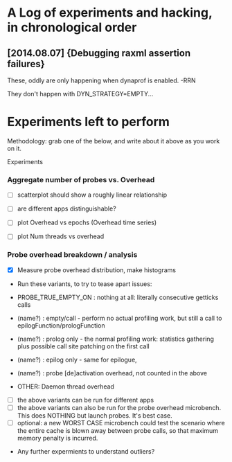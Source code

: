 
A Log of experiments and hacking, in chronological order
========================================================

[2014.08.07] {Debugging raxml assertion failures}
-------------------------------------------------

These, oddly are only happening when dynaprof is enabled. -RRN

They don't happen with DYN_STRATEGY=EMPTY...



Experiments left to perform
===========================

Methodology: grab one of the below, and write about it above as you
work on it.

Experiments

### Aggregate number of probes vs. Overhead
  - [ ] scatterplot should show a roughly linear relationship
  - [ ] are different apps distinguishable?

  - [ ] plot Overhead vs epochs (Overhead time series)
  - [ ] plot Num threads vs overhead 


### Probe overhead breakdown / analysis

 * [x] Measure probe overhead distribution, make histograms
 * Run these variants, to try to tease apart issues:
  - PROBE_TRUE_EMPTY_ON : nothing at all: literally consecutive getticks calls
  - (name?) : empty/call - perform no actual profiling work, but
    still a call to epilogFunction/prologFunction

  - (name?) : prolog only - the normal profiling work: statistics
    gathering plus possible call site patching on the first call
  - (name?) : epilog only - same for epilogue,

  - (name?) : probe [de]activation overhead, not counted in the above

  - OTHER: Daemon thread overhead

 * [ ] the above variants can be run for different apps
 * [ ] the above variants can also be run for the probe overhead
        microbench.  This does NOTHING but launch probes.  It's best
        case.
 * [ ] optional: a new WORST CASE microbench could test the scenario
        where the entire cache is blown away between probe calls, so
        that maximum memory penalty is incurred.
      
 * Any further expermients to understand outliers?
